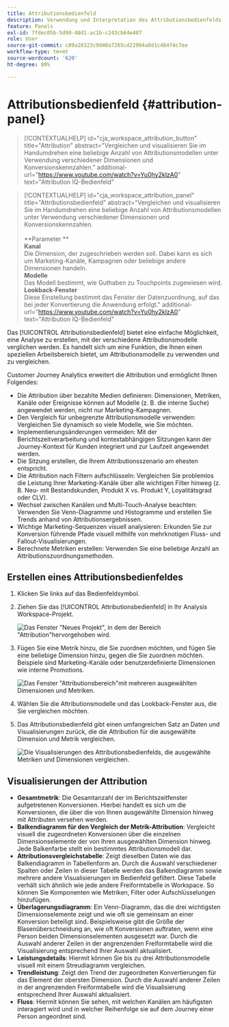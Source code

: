 ```yaml
---
title: Attributionsbedienfeld
description: Verwendung und Interpretation des Attributionsbedienfelds in Analysis Workspace.
feature: Panels
exl-id: 7fdec05b-5d99-48d1-ac1b-c243cb64e487
role: User
source-git-commit: c89a28323c9d40a7265cd22994a0d1c484f4c7ee
workflow-type: tm+mt
source-wordcount: '620'
ht-degree: 80%

---
```


# Attributionsbedienfeld {#attribution-panel}

>[!CONTEXTUALHELP]
>id="cja_workspace_attribution_button"
>title="Attribution"
>abstract="Vergleichen und visualisieren Sie im Handumdrehen eine beliebige Anzahl von Attributionsmodellen unter Verwendung verschiedener Dimensionen und Konversionskennzahlen."
>additional-url="https://www.youtube.com/watch?v=Yu0hy2klzA0" text="Attribution IQ-Bedienfeld"

>[!CONTEXTUALHELP]
>id="cja_workspace_attribution_panel"
>title="Attributionsbedienfeld"
>abstract="Vergleichen und visualisieren Sie im Handumdrehen eine beliebige Anzahl von Attributionsmodellen unter Verwendung verschiedener Dimensionen und Konversionskennzahlen.<br/><br/>**Parameter **<br/>**Kanal**<br/> Die Dimension, der zugeschrieben werden soll. Dabei kann es sich um Marketing-Kanäle, Kampagnen oder beliebige andere Dimensionen handeln.<br/>**Modelle**<br/> Das Modell bestimmt, wie Guthaben zu Touchpoints zugewiesen wird.<br/>**Lookback-Fenster**<br/> Diese Einstellung bestimmt das Fenster der Datenzuordnung, auf das bei jeder Konvertierung die Anwendung erfolgt."
>additional-url="https://www.youtube.com/watch?v=Yu0hy2klzA0" text="Attribution IQ-Bedienfeld"


Das [!UICONTROL Attributionsbedienfeld] bietet eine einfache Möglichkeit, eine Analyse zu erstellen, mit der verschiedene Attributionsmodelle verglichen werden. Es handelt sich um eine Funktion, die Ihnen einen speziellen Arbeitsbereich bietet, um Attributionsmodelle zu verwenden und zu vergleichen.

Customer Journey Analytics erweitert die Attribution und ermöglicht Ihnen Folgendes:

* Die Attribution über bezahlte Medien definieren: Dimensionen, Metriken, Kanäle oder Ereignisse können auf Modelle (z. B. die interne Suche) angewendet werden, nicht nur Marketing-Kampagnen.
* Den Vergleich für unbegrenzte Attributionsmodelle verwenden: Vergleichen Sie dynamisch so viele Modelle, wie Sie möchten.
* Implementierungsänderungen vermeiden: Mit der Berichtszeitverarbeitung und kontextabhängigen Sitzungen kann der Journey-Kontext für Kunden integriert und zur Laufzeit angewendet werden.
* Die Sitzung erstellen, die Ihrem Attributionsszenario am ehesten entspricht.
* Die Attribution nach Filtern aufschlüsseln: Vergleichen Sie problemlos die Leistung Ihrer Marketing-Kanäle über alle wichtigen Filter hinweg (z. B. Neu- mit Bestandskunden, Produkt X vs. Produkt Y, Loyalitätsgrad oder CLV).
* Wechsel zwischen Kanälen und Multi-Touch-Analyse beachten: Verwenden Sie Venn-Diagramme und Histogramme und erstellen Sie Trends anhand von Attributionsergebnissen.
* Wichtige Marketing-Sequenzen visuell analysieren: Erkunden Sie zur Konversion führende Pfade visuell mithilfe von mehrknotigen Fluss- und Fallout-Visualisierungen.
* Berechnete Metriken erstellen: Verwenden Sie eine beliebige Anzahl an Attributionszuordnungsmethoden.

## Erstellen eines Attributionsbedienfeldes

1. Klicken Sie links auf das Bedienfeldsymbol.
1. Ziehen Sie das [!UICONTROL Attributionsbedienfeld] in Ihr Analysis Workspace-Projekt.

   ![Das Fenster &quot;Neues Projekt&quot;, in dem der Bereich &quot;Attribution&quot;hervorgehoben wird.](assets/Attribution_Panel_1.png)

1. Fügen Sie eine Metrik hinzu, die Sie zuordnen möchten, und fügen Sie eine beliebige Dimension hinzu, gegen die Sie zuordnen möchten. Beispiele sind Marketing-Kanäle oder benutzerdefinierte Dimensionen wie interne Promotions.

   ![Das Fenster &quot;Attributionsbereich&quot;mit mehreren ausgewählten Dimensionen und Metriken.](assets/attribution_panel2.png)

1. Wählen Sie die Attributionsmodelle und das Lookback-Fenster aus, die Sie vergleichen möchten.

1. Das Attributionsbedienfeld gibt einen umfangreichen Satz an Daten und Visualisierungen zurück, die die Attribution für die ausgewählte Dimension und Metrik vergleichen.

   ![Die Visualisierungen des Attributionsbedienfelds, die ausgewählte Metriken und Dimensionen vergleichen.](assets/attr_panel_vizs.png)

## Visualisierungen der Attribution

* **Gesamtmetrik**: Die Gesamtanzahl der im Berichtszeitfenster aufgetretenen Konversionen. Hierbei handelt es sich um die Konversionen, die über die von Ihnen ausgewählte Dimension hinweg mit Attributen versehen werden.
* **Balkendiagramm für den Vergleich der Metrik-Attribution**: Vergleicht visuell die zugeordneten Konversionen über die einzelnen Dimensionselemente der von Ihren ausgewählten Dimension hinweg. Jede Balkenfarbe stellt ein bestimmtes Attributionsmodell dar.
* **Attributionsvergleichstabelle**: Zeigt dieselben Daten wie das Balkendiagramm in Tabellenform an. Durch die Auswahl verschiedener Spalten oder Zeilen in dieser Tabelle werden das Balkendiagramm sowie mehrere andere Visualisierungen im Bedienfeld gefiltert. Diese Tabelle verhält sich ähnlich wie jede andere Freiformtabelle in Workspace. So können Sie Komponenten wie Metriken, Filter oder Aufschlüsselungen hinzufügen.
* **Überlagerungsdiagramm**: Ein Venn-Diagramm, das die drei wichtigsten Dimensionselemente zeigt und wie oft sie gemeinsam an einer Konversion beteiligt sind. Beispielsweise gibt die Größe der Blasenüberschneidung an, wie oft Konversionen auftraten, wenn eine Person beiden Dimensionselementen ausgesetzt war. Durch die Auswahl anderer Zeilen in der angrenzenden Freiformtabelle wird die Visualisierung entsprechend Ihrer Auswahl aktualisiert.
* **Leistungsdetails**: Hiermit können Sie bis zu drei Attributionsmodelle visuell mit einem Streudiagramm vergleichen.
* **Trendleistung**: Zeigt den Trend der zugeordneten Konvertierungen für das Element der obersten Dimension. Durch die Auswahl anderer Zeilen in der angrenzenden Freiformtabelle wird die Visualisierung entsprechend Ihrer Auswahl aktualisiert.
* **Fluss**: Hiermit können Sie sehen, mit welchen Kanälen am häufigsten interagiert wird und in welcher Reihenfolge sie auf dem Journey einer Person angeordnet sind.
